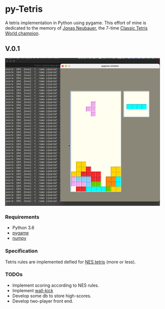 # py-Tetris

A tetris implementation in Python using pygame. This effort of mine is dedicated to the memory of [Jonas Neubauer](https://en.wikipedia.org/wiki/Jonas_Neubauer), the 7-time [Classic Tetris World champion](https://en.wikipedia.org/wiki/Jonas_Neubauer).

## V.0.1

![Current progress shown here](vid/tetris_v0.2.gif)


### Requirements

* Python 3.6
* [pygame](https://www.pygame.org/news)
* [numpy](https://numpy.org/)

### Specification

Tetris rules are implemented defied for [NES tetris](https://tetris.fandom.com/wiki/Tetris_Wiki) (more or less). 

### TODOs

* Implement scoring according to NES rules.
* Implement [wall-kick](https://tetris.wiki/Super_Rotation_System#Wall_Kicks)
* Develop some db to store high-scores.
* Develop two-player front end.
